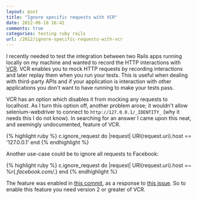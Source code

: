 ```yaml
---
layout: post
title: "Ignore specific requests with VCR"
date: 2012-06-18 16:42
comments: true
categories: testing ruby rails
url: /2012/ignore-specific-requests-with-vcr
---
```


I recently needed to test the integration between two Rails apps running locally on
my machine and wanted to record the HTTP interactions with
[VCR](https://github.com/myronmarston/vcr). VCR enables you to mock HTTP requests by
recording interactions and later replay them when you run your tests. This is useful
when dealing with third-party APIs and if your application is interaction with other
applications you don't want to have running to make your tests pass.

<!-- more -->

VCR has an option which disables it from mocking any requests to localhost. As I
turn this option off, another problem arose; it wouldn't allow selenium-webdriver to
connect to `http://127.0.0.1/_IDENTITY_` (why it needs this I do not know). In
searching for an answer I came upon this neat, and seemingly undocumented, feature of
VCR.

{% highlight ruby %}
c.ignore_request do |request|
  URI(request.uri).host == '127.0.0.1'
end
{% endhighlight %}

Another use-case could be to ignore all requests to Facebook:

{% highlight ruby %}
c.ignore_request do |request|
  URI(request.uri).host =~ %r{.*facebook\.com/.*}
end
{% endhighlight %}

The feature was enabled in [this
commit](https://github.com/myronmarston/vcr/commit/531896caaf094a298baf8a62e490eeda0d31ee15),
as a response to [this issue](https://github.com/myronmarston/vcr/issues/42). So
to enable this feature you need version 2 or greater of VCR.

